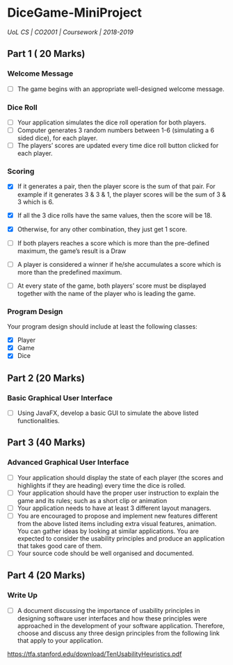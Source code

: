 # DiceGame-MiniProject

*UoL CS | CO2001 | Coursework | 2018-2019*

## Part 1 ( 20 Marks)

### Welcome Message

- [ ] The game begins with an appropriate well-designed welcome message.

### Dice Roll

- [ ] Your application simulates the dice roll operation for both players.
- [ ] Computer generates 3 random numbers between 1-6 (simulating a 6 sided dice), for each player.
- [ ] The players’ scores are updated every time dice roll button clicked for each player.

### Scoring

- [x] If it generates a pair, then the player score is the sum of that pair. For example if it generates 3 & 3 & 1, the player scores will be the sum of 3 & 3 which is 6.
- [x] If all the 3 dice rolls have the same values, then the score will be 18.
- [x] Otherwise, for any other combination, they just get 1 score.
- [ ] If both players reaches a score which is more than the pre-defined maximum, the game’s result is a Draw
- [ ] A player is considered a winner if he/she accumulates a score which is more than the predefined maximum.

- [ ] At every state of the game, both players’ score must be displayed together with the name of the player who is leading the game.

### Program Design

Your program design should include at least the following classes:

- [x] Player
- [x] Game
- [x] Dice

## Part 2 (20 Marks)

### Basic Graphical User Interface

- [ ] Using JavaFX, develop a basic GUI to simulate the above listed functionalities.

## Part 3 (40 Marks)

### Advanced Graphical User Interface

- [ ] Your application should display the state of each player (the scores and highlights if they are heading) every time the dice is rolled.
- [ ] Your application should have the proper user instruction to explain the game and its rules; such as a short clip or animation
- [ ] Your application needs to have at least 3 different layout managers.
- [ ] You are encouraged to propose and implement new features different from the above listed items including extra visual features, animation. You can gather ideas by looking at similar applications. You are expected to consider the usability principles and produce an application that takes good care of them.
- [ ] Your source code should be well organised and documented. 

## Part 4 (20 Marks)

### Write Up

- [ ] A document discussing the importance of usability principles in designing software user interfaces and how these principles were approached in the development of your software application. Therefore, choose and discuss any three design principles from the following link that apply to your application.

https://tfa.stanford.edu/download/TenUsabilityHeuristics.pdf